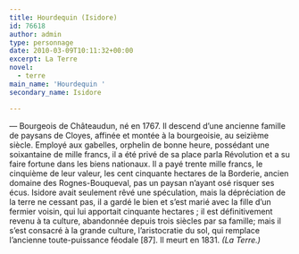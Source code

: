 ```yaml
---
title: Hourdequin (Isidore)
id: 76618
author: admin
type: personnage
date: 2010-03-09T10:11:32+00:00
excerpt: La Terre
novel:
  - terre
main_name: 'Hourdequin '
secondary_name: Isidore

---
```

— Bourgeois de Châteaudun, né en 1767. Il descend d&rsquo;une ancienne famille de paysans de Cloyes, affinée et montée à la bourgeoisie, au seizième siècle. Employé aux gabelles, orphelin de bonne heure, possédant une soixantaine de mille francs, il a été privé de sa place parla Révolution et a su faire fortune dans les biens nationaux. Il a payé trente mille francs, le cinquième de leur valeur, les cent cinquante hectares de la Borderie, ancien domaine des Rognes-Bouqueval, pas un paysan n&rsquo;ayant osé risquer ses écus. Isidore avait seulement rêvé une spéculation, mais la dépréciation de la terre ne cessant pas, il a gardé le bien et s&rsquo;est marié avec la fille d&rsquo;un fermier voisin, qui lui apportait cinquante hectares ; il est définitivement revenu à ta culture, abandonnée depuis trois siècles par sa famille; mais il s&rsquo;est consacré à la grande culture, l&rsquo;aristocratie du sol, qui remplace l&rsquo;ancienne toute-puissance féodale [87]. Il meurt en 1831. _(La Terre.)_